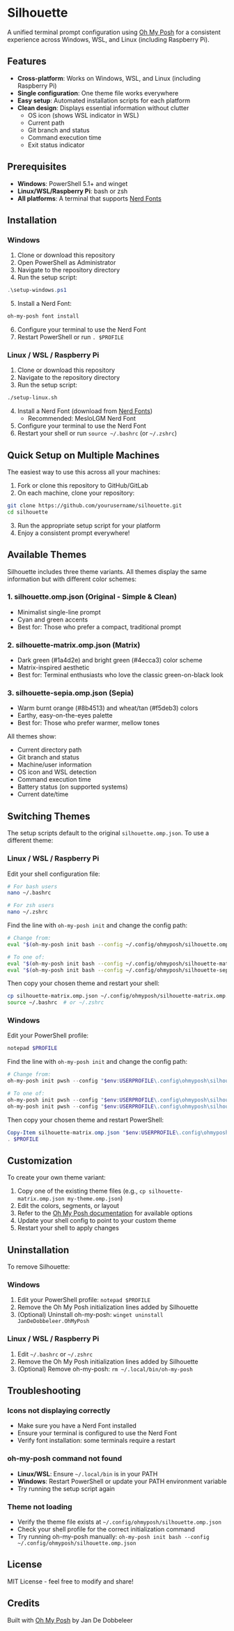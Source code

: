 # Silhouette

A unified terminal prompt configuration using [Oh My Posh](https://ohmyposh.dev/) for a consistent experience across Windows, WSL, and Linux (including Raspberry Pi).

## Features

- **Cross-platform**: Works on Windows, WSL, and Linux (including Raspberry Pi)
- **Single configuration**: One theme file works everywhere
- **Easy setup**: Automated installation scripts for each platform
- **Clean design**: Displays essential information without clutter
  - OS icon (shows WSL indicator in WSL)
  - Current path
  - Git branch and status
  - Command execution time
  - Exit status indicator

## Prerequisites

- **Windows**: PowerShell 5.1+ and winget
- **Linux/WSL/Raspberry Pi**: bash or zsh
- **All platforms**: A terminal that supports [Nerd Fonts](https://www.nerdfonts.com/)

## Installation

### Windows

1. Clone or download this repository
2. Open PowerShell as Administrator
3. Navigate to the repository directory
4. Run the setup script:

```powershell
.\setup-windows.ps1
```

5. Install a Nerd Font:

```powershell
oh-my-posh font install
```

6. Configure your terminal to use the Nerd Font
7. Restart PowerShell or run `. $PROFILE`

### Linux / WSL / Raspberry Pi

1. Clone or download this repository
2. Navigate to the repository directory
3. Run the setup script:

```bash
./setup-linux.sh
```

4. Install a Nerd Font (download from [Nerd Fonts](https://www.nerdfonts.com/))
   - Recommended: MesloLGM Nerd Font
5. Configure your terminal to use the Nerd Font
6. Restart your shell or run `source ~/.bashrc` (or `~/.zshrc`)

## Quick Setup on Multiple Machines

The easiest way to use this across all your machines:

1. Fork or clone this repository to GitHub/GitLab
2. On each machine, clone your repository:

```bash
git clone https://github.com/yourusername/silhouette.git
cd silhouette
```

3. Run the appropriate setup script for your platform
4. Enjoy a consistent prompt everywhere!

## Available Themes

Silhouette includes three theme variants. All themes display the same information but with different color schemes:

### 1. **silhouette.omp.json** (Original - Simple & Clean)
- Minimalist single-line prompt
- Cyan and green accents
- Best for: Those who prefer a compact, traditional prompt

### 2. **silhouette-matrix.omp.json** (Matrix)
- Dark green (#1a4d2e) and bright green (#4ecca3) color scheme
- Matrix-inspired aesthetic
- Best for: Terminal enthusiasts who love the classic green-on-black look

### 3. **silhouette-sepia.omp.json** (Sepia)
- Warm burnt orange (#8b4513) and wheat/tan (#f5deb3) colors
- Earthy, easy-on-the-eyes palette
- Best for: Those who prefer warmer, mellow tones

All themes show:
- Current directory path
- Git branch and status
- Machine/user information
- OS icon and WSL detection
- Command execution time
- Battery status (on supported systems)
- Current date/time

## Switching Themes

The setup scripts default to the original `silhouette.omp.json`. To use a different theme:

### Linux / WSL / Raspberry Pi

Edit your shell configuration file:

```bash
# For bash users
nano ~/.bashrc

# For zsh users
nano ~/.zshrc
```

Find the line with `oh-my-posh init` and change the config path:

```bash
# Change from:
eval "$(oh-my-posh init bash --config ~/.config/ohmyposh/silhouette.omp.json)"

# To one of:
eval "$(oh-my-posh init bash --config ~/.config/ohmyposh/silhouette-matrix.omp.json)"
eval "$(oh-my-posh init bash --config ~/.config/ohmyposh/silhouette-sepia.omp.json)"
```

Then copy your chosen theme and restart your shell:

```bash
cp silhouette-matrix.omp.json ~/.config/ohmyposh/silhouette-matrix.omp.json
source ~/.bashrc  # or ~/.zshrc
```

### Windows

Edit your PowerShell profile:

```powershell
notepad $PROFILE
```

Find the line with `oh-my-posh init` and change the config path:

```powershell
# Change from:
oh-my-posh init pwsh --config "$env:USERPROFILE\.config\ohmyposh\silhouette.omp.json" | Invoke-Expression

# To one of:
oh-my-posh init pwsh --config "$env:USERPROFILE\.config\ohmyposh\silhouette-matrix.omp.json" | Invoke-Expression
oh-my-posh init pwsh --config "$env:USERPROFILE\.config\ohmyposh\silhouette-sepia.omp.json" | Invoke-Expression
```

Then copy your chosen theme and restart PowerShell:

```powershell
Copy-Item silhouette-matrix.omp.json "$env:USERPROFILE\.config\ohmyposh\silhouette-matrix.omp.json"
. $PROFILE
```

## Customization

To create your own theme variant:

1. Copy one of the existing theme files (e.g., `cp silhouette-matrix.omp.json my-theme.omp.json`)
2. Edit the colors, segments, or layout
3. Refer to the [Oh My Posh documentation](https://ohmyposh.dev/docs/configuration/overview) for available options
4. Update your shell config to point to your custom theme
5. Restart your shell to apply changes

## Uninstallation

To remove Silhouette:

### Windows

1. Edit your PowerShell profile: `notepad $PROFILE`
2. Remove the Oh My Posh initialization lines added by Silhouette
3. (Optional) Uninstall oh-my-posh: `winget uninstall JanDeDobbeleer.OhMyPosh`

### Linux / WSL / Raspberry Pi

1. Edit `~/.bashrc` or `~/.zshrc`
2. Remove the Oh My Posh initialization lines added by Silhouette
3. (Optional) Remove oh-my-posh: `rm ~/.local/bin/oh-my-posh`

## Troubleshooting

### Icons not displaying correctly

- Make sure you have a Nerd Font installed
- Ensure your terminal is configured to use the Nerd Font
- Verify font installation: some terminals require a restart

### oh-my-posh command not found

- **Linux/WSL**: Ensure `~/.local/bin` is in your PATH
- **Windows**: Restart PowerShell or update your PATH environment variable
- Try running the setup script again

### Theme not loading

- Verify the theme file exists at `~/.config/ohmyposh/silhouette.omp.json`
- Check your shell profile for the correct initialization command
- Try running oh-my-posh manually: `oh-my-posh init bash --config ~/.config/ohmyposh/silhouette.omp.json`

## License

MIT License - feel free to modify and share!

## Credits

Built with [Oh My Posh](https://ohmyposh.dev/) by Jan De Dobbeleer
